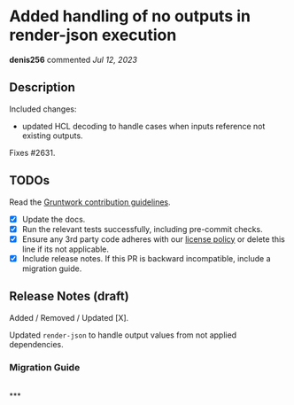 # Added handling of no outputs in render-json execution

**denis256** commented *Jul 12, 2023*

<!-- Prepend '[WIP]' to the title if this PR is still a work-in-progress. Remove it when it is ready for review! -->

## Description

Included changes:
 * updated HCL decoding to handle cases when inputs reference not existing outputs.


Fixes #2631.

<!-- Description of the changes introduced by this PR. -->

## TODOs

Read the [Gruntwork contribution guidelines](https://gruntwork.notion.site/Gruntwork-Coding-Methodology-02fdcd6e4b004e818553684760bf691e).

- [x] Update the docs.
- [x] Run the relevant tests successfully, including pre-commit checks.
- [x] Ensure any 3rd party code adheres with our [license policy](https://www.notion.so/gruntwork/Gruntwork-licenses-and-open-source-usage-policy-f7dece1f780341c7b69c1763f22b1378) or delete this line if its not applicable.
- [x] Include release notes. If this PR is backward incompatible, include a migration guide.

## Release Notes (draft)

<!-- One-line description of the PR that can be included in the final release notes. -->
Added / Removed / Updated [X].

Updated `render-json` to handle output values from not applied dependencies.

### Migration Guide

<!-- Important: If you made any backward incompatible changes, then you must write a migration guide! -->


<br />
***


